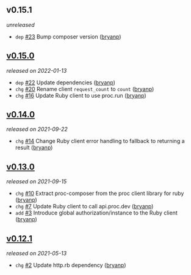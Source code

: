 ## v0.15.1

*unreleased*

  * `dep` [#23](https://github.com/metabahn/proc/pull/23) Bump composer version ([bryanp](https://github.com/bryanp))

## [v0.15.0](https://github.com/metabahn/proc/releases/tag/2022-01-13)

*released on 2022-01-13*

  * `dep` [#22](https://github.com/metabahn/proc/pull/22) Update dependencies ([bryanp](https://github.com/bryanp))
  * `chg` [#20](https://github.com/metabahn/proc/pull/20) Rename client `request_count` to `count` ([bryanp](https://github.com/bryanp))
  * `chg` [#16](https://github.com/metabahn/proc/pull/16) Update Ruby client to use proc.run ([bryanp](https://github.com/bryanp))

## [v0.14.0](https://github.com/metabahn/proc/releases/tag/2021-09-22)

*released on 2021-09-22*

  * `chg` [#14](https://github.com/metabahn/proc/pull/14) Change Ruby client error handling to fallback to returning a result ([bryanp](https://github.com/bryanp))

## [v0.13.0](https://github.com/metabahn/proc/releases/tag/2021-09-15)

*released on 2021-09-15*

  * `chg` [#10](https://github.com/metabahn/proc/pull/10) Extract proc-composer from the proc client library for ruby ([bryanp](https://github.com/bryanp))
  * `chg` [#7](https://github.com/metabahn/proc/pull/7) Update Ruby client to call api.proc.dev ([bryanp](https://github.com/bryanp))
  * `add` [#3](https://github.com/metabahn/proc/pull/3) Introduce global authorization/instance to the Ruby client ([bryanp](https://github.com/bryanp))

## [v0.12.1](https://github.com/metabahn/proc/releases/tag/2021-05-13)

*released on 2021-05-13*

  * `chg` [#2](https://github.com/metabahn/proc/pull/2) Update http.rb dependency ([bryanp](https://github.com/bryanp))



